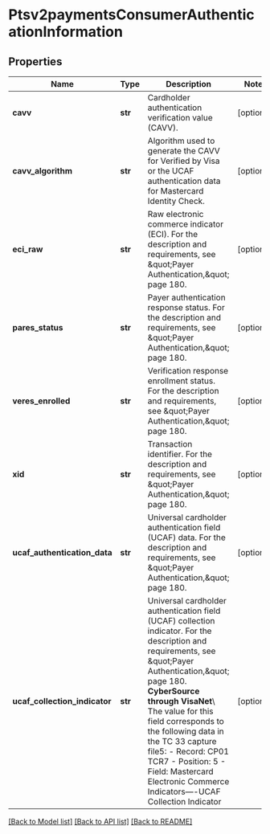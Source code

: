 # Ptsv2paymentsConsumerAuthenticationInformation

## Properties
Name | Type | Description | Notes
------------ | ------------- | ------------- | -------------
**cavv** | **str** | Cardholder authentication verification value (CAVV). | [optional] 
**cavv_algorithm** | **str** | Algorithm used to generate the CAVV for Verified by Visa or the UCAF authentication data for Mastercard Identity Check.  | [optional] 
**eci_raw** | **str** | Raw electronic commerce indicator (ECI). For the description and requirements, see \&quot;Payer Authentication,\&quot; page 180. | [optional] 
**pares_status** | **str** | Payer authentication response status. For the description and requirements, see \&quot;Payer Authentication,\&quot; page 180.  | [optional] 
**veres_enrolled** | **str** | Verification response enrollment status. For the description and requirements, see \&quot;Payer Authentication,\&quot; page 180. | [optional] 
**xid** | **str** | Transaction identifier. For the description and requirements, see \&quot;Payer Authentication,\&quot; page 180. | [optional] 
**ucaf_authentication_data** | **str** | Universal cardholder authentication field (UCAF) data.  For the description and requirements, see \&quot;Payer Authentication,\&quot; page 180.  | [optional] 
**ucaf_collection_indicator** | **str** | Universal cardholder authentication field (UCAF) collection indicator.  For the description and requirements, see \&quot;Payer Authentication,\&quot; page 180.  **CyberSource through VisaNet**\\ The value for this field corresponds to the following data in the TC 33 capture file5: - Record: CP01 TCR7 - Position: 5 - Field: Mastercard Electronic Commerce Indicators—-UCAF Collection Indicator  | [optional] 

[[Back to Model list]](../README.md#documentation-for-models) [[Back to API list]](../README.md#documentation-for-api-endpoints) [[Back to README]](../README.md)


